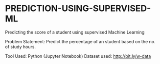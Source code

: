 # PREDICTION-USING-SUPERVISED-ML
Predicting the score of a student using supervised Machine Learning

Problem Statement: Predict the percentage of an student based on the no. of study hours.

Tool Used: Python (Jupyter Notebook) Dataset used: http://bit.ly/w-data
